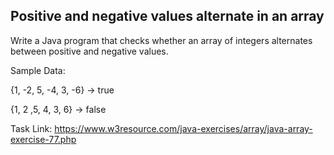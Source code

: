 ## Positive and negative values alternate in an array

Write a Java program that checks whether an array of integers alternates between positive and negative values.

Sample Data:

{1, -2, 5, -4, 3, -6} -> true

{1, 2 ,5, 4, 3, 6} -> false

Task Link: https://www.w3resource.com/java-exercises/array/java-array-exercise-77.php